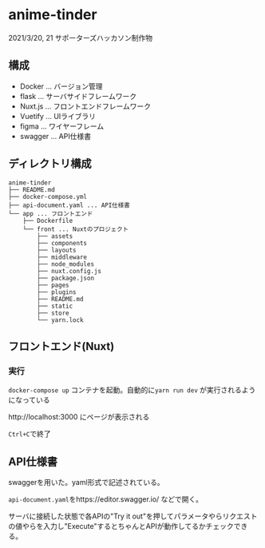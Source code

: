 # anime-tinder
2021/3/20, 21 サポーターズハッカソン制作物


## 構成
- Docker ... バージョン管理
- flask ... サーバサイドフレームワーク
- Nuxt.js ... フロントエンドフレームワーク
- Vuetify ... UIライブラリ
- figma ... ワイヤーフレーム
- swagger ... API仕様書

## ディレクトリ構成
```
anime-tinder
├── README.md
├── docker-compose.yml
├── api-document.yaml ... API仕様書
└── app ... フロントエンド
    ├── Dockerfile
    └── front ... Nuxtのプロジェクト
        ├── assets
        ├── components
        ├── layouts
        ├── middleware
        ├── node_modules
        ├── nuxt.config.js
        ├── package.json
        ├── pages
        ├── plugins
        ├── README.md
        ├── static
        ├── store
        └── yarn.lock
```

## フロントエンド(Nuxt)
### 実行
`docker-compose up` コンテナを起動。自動的に`yarn run dev` が実行されるようになっている

http://localhost:3000 にページが表示される

`Ctrl+C`で終了

## API仕様書
swaggerを用いた。yaml形式で記述されている。

`api-document.yaml`をhttps://editor.swagger.io/ などで開く。

サーバに接続した状態で各APIの"Try it out"を押してパラメータやらリクエストの値やらを入力し"Execute"するとちゃんとAPIが動作してるかチェックできる。
